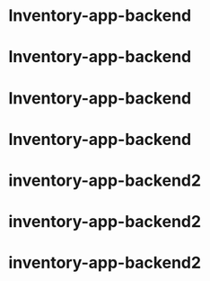 # Inventory-app-backend
# Inventory-app-backend
# Inventory-app-backend
# Inventory-app-backend
# inventory-app-backend2
# inventory-app-backend2
# inventory-app-backend2
